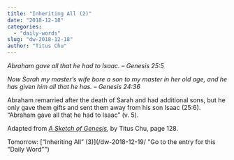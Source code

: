 ```yaml
---
title: "Inheriting All (2)"
date: "2018-12-18"
categories: 
  - "daily-words"
slug: "dw-2018-12-18"
author: "Titus Chu"
---
```


_Abraham gave all that he had to Isaac._ _– Genesis 25:5_

_Now Sarah my master’s wife bore a son to my master in her old age, and he has given him all that he has._ _– Genesis 24:36_

Abraham remarried after the death of Sarah and had additional sons, but he only gave them gifts and sent them away from his son Isaac (25:6). “Abraham gave all that he had to Isaac” (v. 5).

Adapted from _[A Sketch of Genesis](/book-gen-sketch "Go to the listing for this book"),_ by Titus Chu, page 128.

Tomorrow: [“Inheriting All” (3)](/dw-2018-12-19/ "Go to the entry for this "Daily Word"")
